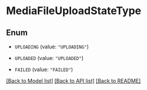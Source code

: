 # MediaFileUploadStateType

## Enum


* `UPLOADING` (value: `"UPLOADING"`)

* `UPLOADED` (value: `"UPLOADED"`)

* `FAILED` (value: `"FAILED"`)


[[Back to Model list]](../README.md#documentation-for-models) [[Back to API list]](../README.md#documentation-for-api-endpoints) [[Back to README]](../README.md)


